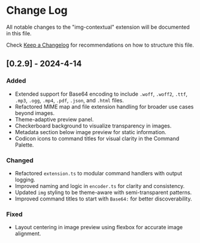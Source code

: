 # Change Log

All notable changes to the "img-contextual" extension will be documented in this file.

Check [Keep a Changelog](http://keepachangelog.com/) for recommendations on how to structure this file.

## [0.2.9] - 2024-4-14

### Added
- Extended support for Base64 encoding to include `.woff`, `.woff2`, `.ttf`, `.mp3`, `.ogg`, `.mp4`, `.pdf`, `.json`, and `.html` files.
- Refactored MIME map and file extension handling for broader use cases beyond images.
- Theme-adaptive preview panel.
- Checkerboard background to visualize transparency in images.
- Metadata section below image preview for static information.
- Codicon icons to command titles for visual clarity in the Command Palette.

### Changed
- Refactored `extension.ts` to modular command handlers with output logging.
- Improved naming and logic in `encoder.ts` for clarity and consistency.
- Updated `img` styling to be theme-aware with semi-transparent patterns.
- Improved command titles to start with `Base64:` for better discoverability.

### Fixed
- Layout centering in image preview using flexbox for accurate image alignment.